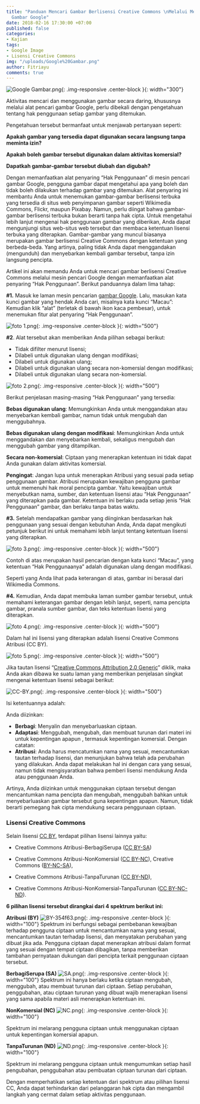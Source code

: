 ```yaml
---
title: "Panduan Mencari Gambar Berlisensi Creative Commons \nMelalui Mesin Pencari
  Gambar Google"
date: 2018-02-16 17:30:00 +07:00
published: false
categories:
- Kajian
tags:
- Google Image
- Lisensi Creative Commons
img: "/uploads/Google%20Gambar.png"
author: Fitriayu
comments: true
---
```


![Google Gambar.png](/uploads/Google%20Gambar.png){: .img-responsive .center-block }{: width="300"}

Aktivitas mencari dan menggunakan gambar secara daring, khususnya melalui alat pencari gambar Google, perlu dibekali dengan pengetahuan tentang hak penggunaan setiap gambar yang ditemukan. 

Pengetahuan tersebut bermanfaat untuk menjawab pertanyaan seperti: 

**Apakah gambar yang tersedia dapat digunakan secara langsung tanpa meminta izin?**

**Apakah boleh gambar tersebut digunakan dalam aktivitas komersial?**

**Dapatkah gambar-gambar tersebut diubah dan digubah?**

Dengan memanfaatkan alat penyaring “Hak Penggunaan” di mesin pencari gambar Google, pengguna gambar dapat mengetahui apa yang boleh dan tidak boleh dilakukan terhadap gambar yang ditemukan. Alat penyaring ini membantu Anda untuk menemukan gambar-gambar berlisensi terbuka yang tersedia di situs web penyimpanan gambar seperti Wikimedia Commons, Flickr, maupun Pixabay. Namun, perlu diingat bahwa gambar-gambar berlisensi terbuka bukan berarti tanpa hak cipta. Untuk mengetahui lebih lanjut mengenai hak penggunaan gambar yang diberikan, Anda dapat mengunjungi situs web-situs web tersebut dan membaca ketentuan lisensi terbuka yang diterapkan. Gambar-gambar yang muncul biasanya merupakan gambar berlisensi Creative Commons dengan ketentuan yang berbeda-beda. Yang artinya, paling tidak Anda dapat menggandakan (mengunduh) dan menyebarkan kembali gambar tersebut, tanpa izin langsung pencipta.  

Artikel ini akan memandu Anda untuk mencari gambar berlisensi Creative Commons melalui mesin pencari Google dengan memanfaatkan alat penyaring “Hak Penggunaan”. 
Berikut panduannya dalam lima tahap:

**#1.** Masuk ke laman mesin pencarian [gambar Google](http://images.google.com). Lalu, masukan kata kunci gambar yang hendak Anda cari, misalnya kata kunci “Macau”: Kemudian klik “alat” (terletak di bawah ikon kaca pembesar), untuk menemukan fitur alat penyaring  “Hak Penggunaan”.

![foto 1.png](/uploads/foto%201.png){: .img-responsive .center-block }{: width="500"}

**#2**. Alat tersebut akan memberikan Anda pilihan sebagai berikut:
* Tidak difilter menurut lisensi;
* Dilabeli untuk digunakan ulang dengan modifikasi; 
* Dilabeli untuk digunakan ulang;
* Dilabeli untuk digunakan ulang secara non-komersial dengan modifikasi;
* Dilabeli untuk digunakan ulang secara non-komersial.

![foto 2.png](/uploads/foto%202.png){: .img-responsive .center-block }{: width="500"}

Berikut penjelasan masing-masing “Hak Penggunaan” yang tersedia: 

**Bebas digunakan ulang**: Memungkinkan Anda untuk menggandakan atau menyebarkan kembali gambar, namun tidak untuk mengubah dan menggubahnya.

**Bebas digunakan ulang dengan modifikasi**: Memungkinkan Anda untuk menggandakan dan menyebarkan kembali, sekaligus mengubah dan menggubah gambar yang ditampilkan. 

**Secara non-komersial**: Ciptaan yang menerapkan ketentuan ini tidak dapat Anda gunakan dalam aktivitas komersial.

**Pengingat**: Jangan lupa untuk menerapkan Atribusi yang sesuai pada setiap penggunaan gambar. Atribusi merupakan kewajiban pengguna gambar untuk memenuhi hak moral pencipta gambar. Yaitu kewajiban untuk menyebutkan nama, sumber, dan ketentuan lisensi atau “Hak Penggunaan” yang diterapkan pada gambar. Ketentuan ini berlaku pada setiap jenis “Hak Penggunaan” gambar, dan berlaku tanpa batas waktu.

**#3.** Setelah mendapatkan gambar yang diinginkan berdasarkan hak penggunaan yang sesuai dengan kebutuhan Anda, Anda dapat mengikuti petunjuk berikut ini untuk memahami lebih lanjut tentang ketentuan lisensi yang diterapkan.

![foto 3.png](/uploads/foto%203.png){: .img-responsive .center-block }{: width="500"}

Contoh di atas merupakan hasil pencarian dengan kata kunci “Macau”, yang ketentuan “Hak Penggunaanya” adalah digunakan ulang dengan modifikasi. 

Seperti yang Anda lihat pada keterangan di atas, gambar ini berasal dari Wikimedia Commons.

**#4.** Kemudian, Anda dapat membuka laman sumber gambar tersebut, untuk memahami keterangan gambar dengan lebih lanjut, seperti, nama pencipta gambar, pranala sumber gambar, dan teks ketentuan lisensi yang diterapkan.

![foto 4.png](/uploads/foto%204.png){: .img-responsive .center-block }{: width="500"}

Dalam hal ini lisensi yang diterapkan adalah lisensi Creative Commons Atribusi (CC BY).

![foto 5.png](/uploads/foto%205.png){: .img-responsive .center-block }{: width="500"}

Jika tautan lisensi “[Creative Commons Attribution 2.0 Generic](http://creativecommons.org/licenses/by/2.0/deed.en)” diklik, maka Anda akan dibawa ke suatu laman yang memberikan penjelasan singkat mengenai ketentuan lisensi sebagai berikut:

![CC-BY.png](/uploads/CC-BY.png){: .img-responsive .center-block }{: width="500"}


Isi ketentuannya adalah:

Anda diizinkan:
* **Berbagi**: Menyalin dan menyebarluaskan ciptaan.
* **Adaptasi**: Menggubah, mengubah, dan membuat turunan dari  materi ini untuk kepentingan apapun , termasuk kepentingan komersial.
Dengan catatan:
* **Atribusi**: Anda harus mencatumkan nama yang sesuai, mencantumkan tautan terhadap lisensi, dan menunjukan bahwa telah ada perubahan yang dilakukan. Anda dapat melakukan hal ini dengan cara yang sesuai, namun tidak mengisyaratkan bahwa pemberi lisensi mendukung Anda atau penggunaan Anda. 

Artinya, Anda diizinkan untuk menggunakan ciptaan tersebut dengan mencantumkan nama pencipta dan mengubah, menggubah bahkan untuk  menyebarluaskan gambar tersebut guna kepentingan apapun.  Namun, tidak berarti pemegang hak cipta mendukung secara penggunaan ciptaan.

### **Lisensi Creative Commons**

Selain lisensi [CC BY](http://creativecommons.org/licenses/by/4.0/deed.id), terdapat pilihan lisensi lainnya yaitu:

* Creative Commons Atribusi-BerbagiSerupa ([CC BY-SA](http://creativecommons.org/licenses/by-sa/4.0/deed.id))

* Creative Commons Atribusi-NonKomersial ([CC BY-NC](http://creativecommons.org/licenses/by-nc/4.0/deed.id)), 
Creative Commons ([BY-NC-SA](http://creativecommons.org/licenses/by-nc-sa/4.0/deed.id)), 

* Creative Commons Atribusi-TanpaTurunan ([CC BY-ND](http://creativecommons.org/licenses/by-nd/4.0/d)), 

* Creative Commons Atribusi-NonKomersial-TanpaTurunan ([CC BY-NC-ND](http://creativecommons.org/licenses/by-nc-nd/4.0/deed.id)).

**6 pilihan lisensi tersebut dirangkai dari 4 spektrum berikut ini:**

**Atribusi (BY)**
![BY-354f63.png](/uploads/BY-354f63.png){: .img-responsive .center-block }{: width="100"}
Spektrum ini berfungsi sebagai pembebanan kewajiban terhadap pengguna ciptaan untuk  mencantumkan nama yang sesuai, mencantumkan tautan terhadap lisensi, dan menyatakan perubahan yang dibuat jika ada. Pengguna ciptaan dapat menerapkan atribusi dalam format yang sesuai dengan tempat ciptaan dibagikan, tanpa memberikan tambahan pernyataan dukungan dari pencipta terkait penggunaan ciptaan tersebut.

**BerbagiSerupa (SA)**
![SA.png](/uploads/SA.png){: .img-responsive .center-block }{: width="100"}
Spektrum ini hanya berlaku ketika ciptaan mengubah, menggubah, atau membuat turunan dari ciptaan. Setiap perubahan, penggubahan, atau ciptaan turunan yang dibuat wajib menerapkan lisensi yang sama apabila materi asli menerapkan ketentuan ini.

**NonKomersial (NC)**
![NC.png](/uploads/NC.png){: .img-responsive .center-block }{: width="100"}

Spektrum ini melarang pengguna ciptaan untuk menggunakan ciptaan untuk kepentingan komersial apapun.

**TanpaTurunan (ND)**
![ND.png](/uploads/ND.png){: .img-responsive .center-block }{: width="100"}

Spektrum ini melarang pengguna ciptaan untuk mengumumkan setiap hasil pengubahan, penggubahan atau pembuatan ciptaan turunan dari ciptaan.

Dengan memperhatikan setiap ketentuan dari spektrum atau pilihan lisensi CC, Anda dapat terhindarkan dari pelanggaran hak cipta dan mengambil langkah yang cermat dalam setiap aktivitas penggunaan.
